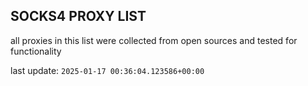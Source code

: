## SOCKS4 PROXY LIST

all proxies in this list were collected from open sources and tested for functionality

last update: `2025-01-17 00:36:04.123586+00:00`